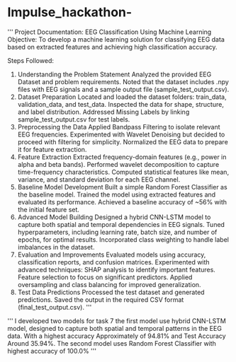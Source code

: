 # Impulse_hackathon-
'''
Project Documentation: EEG Classification Using Machine Learning
Objective:
To develop a machine learning solution for classifying EEG data based on extracted features and achieving high classification accuracy.

Steps Followed:
1. Understanding the Problem Statement
Analyzed the provided EEG Dataset and problem requirements.
Noted that the dataset includes .npy files with EEG signals and a sample output file (sample_test_output.csv).
2. Dataset Preparation
Located and loaded the dataset folders: train_data, validation_data, and test_data.
Inspected the data for shape, structure, and label distribution.
Addressed Missing Labels by linking sample_test_output.csv for test labels.
3. Preprocessing the Data
Applied Bandpass Filtering to isolate relevant EEG frequencies.
Experimented with Wavelet Denoising but decided to proceed with filtering for simplicity.
Normalized the EEG data to prepare it for feature extraction.
4. Feature Extraction
Extracted frequency-domain features (e.g., power in alpha and beta bands).
Performed wavelet decomposition to capture time-frequency characteristics.
Computed statistical features like mean, variance, and standard deviation for each EEG channel.
5. Baseline Model Development
Built a simple Random Forest Classifier as the baseline model.
Trained the model using extracted features and evaluated its performance.
Achieved a baseline accuracy of ~56% with the initial feature set.
6. Advanced Model Building
Designed a hybrid CNN-LSTM model to capture both spatial and temporal dependencies in EEG signals.
Tuned hyperparameters, including learning rate, batch size, and number of epochs, for optimal results.
Incorporated class weighting to handle label imbalances in the dataset.
7. Evaluation and Improvements
Evaluated models using accuracy, classification reports, and confusion matrices.
Experimented with advanced techniques:
SHAP analysis to identify important features.
Feature selection to focus on significant predictors.
Applied oversampling and class balancing for improved generalization.
8. Test Data Predictions
Processed the test dataset and generated predictions.
Saved the output in the required CSV format (final_test_output.csv).
'''

'''
I developed two models for task 7 
the first model use hybrid CNN-LSTM model, designed to capture both spatial and temporal patterns in the EEG data.
With a highest accuracy Approximately of 94.81% and Test Accuracy Around 35.94%.
The second model uses Random Forest Classifier with highest accuracy of 100.0%
'''
